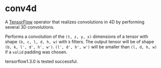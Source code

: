 conv4d
======

A [TensorFlow](https://www.tensorflow.org/) operator that realizes convolutions
in 4D by performing several 3D convolutions.

Performs a convolution of the ``(t, z, y, x)`` dimensions of a tensor with
shape ``(b, c, l, d, h, w)`` with ``k`` filters. The output tensor will be of
shape ``(b, k, l', d', h', w')``. ``(l', d', h', w')`` will be smaller than
``(l, d, h, w)`` if a ``valid`` padding was chosen.

tensorflow1.3.0 is tested successful.
